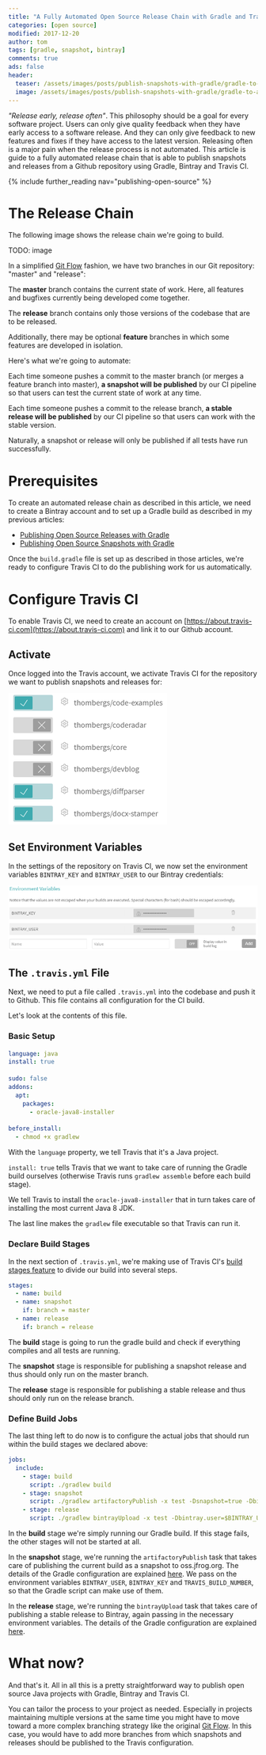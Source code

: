 ```yaml
---
title: "A Fully Automated Open Source Release Chain with Gradle and Travis CI"
categories: [open source]
modified: 2017-12-20
author: tom
tags: [gradle, snapshot, bintray]
comments: true
ads: false
header:
  teaser: /assets/images/posts/publish-snapshots-with-gradle/gradle-to-artifactory.jpg
  image: /assets/images/posts/publish-snapshots-with-gradle/gradle-to-artifactory.jpg
---
```


*"Release early, release often"*. This philosophy should be a goal for every 
software project. Users can only give quality feedback when they have early access
to a software release. And they can only give feedback to new features and
fixes if they have access to the latest version. Releasing often is a major pain
when the release process is not automated. This article is guide to a fully automated
release chain that is able to publish snapshots and releases from a 
Github repository using Gradle, Bintray and Travis CI.   

{% include further_reading nav="publishing-open-source" %}

# The Release Chain 

The following image shows the release chain we're going to build.

TODO: image

In a simplified [Git Flow](http://nvie.com/posts/a-successful-git-branching-model/) fashion, we have two branches
in our Git repository: "master" and "release":

The **master** branch contains the current state of work. Here, all features and bugfixes
currently being developed come together.

The **release** branch contains only those versions of the codebase that are to be
released.

Additionally, there may be optional **feature** branches in which some features are developed
in isolation. 

Here's what we're going to automate:

Each time someone pushes a commit to the master branch (or merges a feature branch into master), **a snapshot will
be published** by our CI pipeline so that users can test the current state of work at any time.

Each time someone pushes a commit to the release branch, **a stable release will
be published** by our CI pipeline so that users can work with the stable version.

Naturally, a snapshot or release will only be published if all tests have run successfully.

# Prerequisites
To create an automated release chain as described in this article, we need
to create a Bintray account and to set up a Gradle build as described 
in my previous articles: 

* [Publishing Open Source Releases with Gradle](/guide-publishing-to-bintray-with-gradle/)
* [Publishing Open Source Snapshots with Gradle](/publish-snapshots-with-gradle/)

Once the `build.gradle` file is set up as described in those articles, we're ready to configure 
Travis CI to do the publishing work for us automatically.

# Configure Travis CI
To enable Travis CI, we need to create an account on [https://about.travis-ci.com](https://about.travis-ci.com)
and link it to our Github account. 

## Activate 
Once logged into the Travis account, we activate 
Travis CI for the repository we want to publish snapshots and releases for:

![Activate in Travis CI](/assets/images/posts/fully-automated-open-source-release-chain/travis.png)

## Set Environment Variables

In the settings of the repository on Travis CI, we now set the environment variables
`BINTRAY_KEY` and `BINTRAY_USER` to our Bintray credentials:

![Environment Variables](/assets/images/posts/fully-automated-open-source-release-chain/travis-env-variables.png) 

## The `.travis.yml` File
Next, we need to put a file called `.travis.yml` into the codebase and push
it to Github. This file contains all configuration for the CI build.

Let's look at the contents of this file. 

### Basic Setup

```yaml
language: java
install: true

sudo: false
addons:
  apt:
    packages:
      - oracle-java8-installer

before_install:
  - chmod +x gradlew
```

With the `language` property, we tell Travis that it's a Java project.

`install: true` tells Travis that we want to take care of running the Gradle build
ourselves (otherwise Travis runs `gradlew assemble` before each build stage).

We tell Travis to install the `oracle-java8-installer` that in turn takes care of installing
the most current Java 8 JDK.

The last line makes the `gradlew` file executable so that Travis can run it.

### Declare Build Stages

In the next section of `.travis.yml`, we're making use of Travis CI's [build stages feature](https://docs.travis-ci.com/user/build-stages/)
to divide our build into several steps.

```yaml
stages:
  - name: build
  - name: snapshot
    if: branch = master
  - name: release
    if: branch = release
```  

The **build** stage is going to run the gradle build and check if everything compiles and
all tests are running.

The **snapshot** stage is responsible for publishing a snapshot release and thus should
only run on the master branch.

The **release** stage is responsible for publishing a stable release and thus should
only run on the release branch.
  
### Define Build Jobs

The last thing left to do now is to configure the actual jobs that should run within
the build stages we declared above:

```yaml
jobs:
  include:
    - stage: build
      script: ./gradlew build
    - stage: snapshot
      script: ./gradlew artifactoryPublish -x test -Dsnapshot=true -Dbintray.user=$BINTRAY_USER -Dbintray.key=$BINTRAY_KEY -Dbuild.number=$TRAVIS_BUILD_NUMBER
    - stage: release
      script: ./gradlew bintrayUpload -x test -Dbintray.user=$BINTRAY_USER -Dbintray.key=$BINTRAY_KEY -Dbuild.number=$TRAVIS_BUILD_NUMBER
```

In the **build** stage we're simply running our Gradle build. If this stage fails, the other stages
will not be started at all.

In the **snapshot** stage, we're running the `artifactoryPublish` task that takes care of 
publishing the current build as a snapshot to oss.jfrog.org. The details of the Gradle configuration
are explained [here](/publish-snapshots-with-gradle/#set-up-your-buildgradle). 
We pass on the environment variables
`BINTRAY_USER`, `BINTRAY_KEY` and `TRAVIS_BUILD_NUMBER`, so that the Gradle script can make use of them.

In the **release** stage, we're running the `bintrayUpload` task that takes care of 
publishing a stable release to Bintray, again passing in the necessary environment variables. The details of the Gradle configuration are explained
[here](/guide-publishing-to-bintray-with-gradle/#set-up-your-buildgradle).  

# What now?
And that's it. All in all this is a pretty straightforward way to publish open source
Java projects with Gradle, Bintray and Travis CI.

You can tailor the process to your project as needed. Especially in projects 
maintaining multiple versions at the same time you might have to move toward a 
more complex branching strategy like the original [Git Flow](http://nvie.com/posts/a-successful-git-branching-model/).
In this case, you would have to add more branches from which snapshots and releases should be published
to the Travis configuration. 
